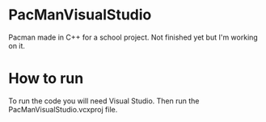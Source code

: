 # PacManVisualStudio
Pacman made in C++ for a school project. Not finished yet but I'm working on it.

# How to run
To run the code you will need Visual Studio. Then run the PacManVisualStudio.vcxproj file.
